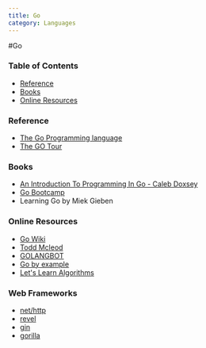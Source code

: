 ```yaml
---
title: Go
category: Languages
---
```


#Go

### Table of Contents

* [Reference](#reference)
* [Books](#books)
* [Online Resources](#online-resources)


### Reference

* [The Go Programming language](https://golang.org/)
* [The GO Tour](https://tour.golang.org/)


### Books
* [An Introduction To Programming In Go - Caleb Doxsey](http://www.amazon.in/Introduction-Programming-Go-Caleb-Doxsey/dp/1478355824)
* [Go Bootcamp](http://www.golangbootcamp.com/)
* Learning Go by Miek Gieben


### Online Resources
* [Go Wiki](https://github.com/golang/go/wiki/Learn)
* [Todd Mcleod](https://www.youtube.com/user/toddmcleod)
* [GOLANGBOT](https://golangbot.com)
* [Go by example](https://gobyexample.com)
* [Let's Learn Algorithms](https://www.calhoun.io/lets-learn-algorithms/)

### Web Frameworks
* [net/http](https://golang.org/pkg/net/http/?)
* [revel](http://revel.github.io/)
* [gin](https://gin-gonic.github.io/gin/)
* [gorilla](http://www.gorillatoolkit.org/)